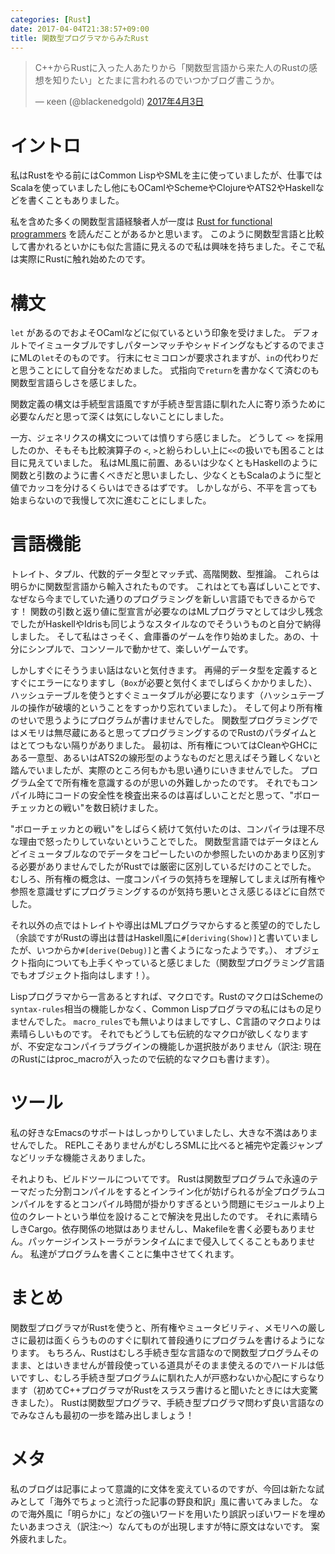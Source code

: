```yaml
---
categories: [Rust]
date: 2017-04-04T21:38:57+09:00
title: 関数型プログラマからみたRust
---
```


<blockquote class="twitter-tweet" data-lang="ja"><p lang="ja" dir="ltr">C++からRustに入った人あたりから「関数型言語から来た人のRustの感想を知りたい」とたまに言われるのでいつかブログ書こうか。</p>&mdash; κeen (@blackenedgold) <a href="https://twitter.com/blackenedgold/status/848900720573075458">2017年4月3日</a></blockquote>
<script async src="//platform.twitter.com/widgets.js" charset="utf-8"></script>

<!--more-->
# イントロ
私はRustをやる前にはCommon LispやSMLを主に使っていましたが、仕事ではScalaを使っていましたし他にもOCamlやSchemeやClojureやATS2やHaskellなどを書くこともありました。

私を含めた多くの関数型言語経験者人が一度は [Rust for functional programmers](http://science.raphael.poss.name/rust-for-functional-programmers.html) を読んだことがあるかと思います。
このように関数型言語と比較して書かれるといかにも似た言語に見えるので私は興味を持ちました。そこで私は実際にRustに触れ始めたのです。

# 構文

`let` があるのでおよそOCamlなどに似ているという印象を受けました。
デフォルトでイミュータブルですしパターンマッチやシャドイングなもどするのでまさにMLの`let`そのものです。
行末にセミコロンが要求されますが、`in`の代わりだと思うことにして自分をなだめました。
式指向で`return`を書かなくて済むのも関数型言語らしさを感じました。

関数定義の構文は手続型言語風ですが手続き型言語に馴れた人に寄り添うために必要なんだと思って深くは気にしないことにしました。

一方、ジェネリクスの構文については憤りすら感じました。
どうして `<>` を採用したのか、そもそも比較演算子の `<`, `>`と紛らわしい上に`<<`の扱いでも困ることは目に見えていました。
私はML風に前置、あるいは少なくともHaskellのように関数と引数のように書くべきだと思いましたし、少なくともScalaのように型と値でカッコを分けるくらいはできるはずです。
しかしながら、不平を言っても始まらないので我慢して次に進むことにしました。

# 言語機能
トレイト、タプル、代数的データ型とマッチ式、高階関数、型推論。
これらは明らかに関数型言語から輸入されたものです。
これはとても喜ばしいことです、なぜなら今までしていた通りのプログラミングを新しい言語でもできるからです！
関数の引数と返り値に型宣言が必要なのはMLプログラマとしては少し残念でしたがHaskellやIdrisも同じようなスタイルなのでそういうものと自分で納得しました。
そして私はさっそく、倉庫番のゲームを作り始めました。あの、十分にシンプルで、コンソールで動かせて、楽しいゲームです。

しかしすぐにそううまい話はないと気付きます。
再帰的データ型を定義するとすぐにエラーになりますし（`Box`が必要と気付くまでしばらくかかりました）、ハッシュテーブルを使うとすぐミュータブルが必要になります（ハッシュテーブルの操作が破壊的ということをすっかり忘れていました）。
そして何より所有権のせいで思うようにプログラムが書けませんでした。
関数型プログラミングではメモリは無尽蔵にあると思ってプログラミングするのでRustのパラダイムとはとてつもない隔りがありました。
最初は、所有権についてはCleanやGHCにある一意型、あるいはATS2の線形型のようなものだと思えばそう難しくないと踏んでいましたが、実際のところ何もかも思い通りにいきませんでした。
プログラム全てで所有権を意識するのが思いの外難しかったのです。
それでもコンパイル時にコードの安全性を検査出来るのは喜ばしいことだと思って、"ボローチェッカとの戦い"を数日続けました。

"ボローチェッカとの戦い"をしばらく続けて気付いたのは、コンパイラは理不尽な理由で怒ったりしていないということでした。
関数型言語ではデータほとんどイミュータブルなのでデータをコピーしたいのか参照したいのかあまり区別する必要がありませんでしたがRustでは厳密に区別しているだけのことでした。
むしろ、所有権の概念は、一度コンパイラの気持ちを理解してしまえば所有権や参照を意識せずにプログラミングするのが気持ち悪いとさえ感じるほどに自然でした。

それ以外の点ではトレイトや導出はMLプログラマからすると羨望の的でしたし（余談ですがRustの導出は昔はHaskell風に`#[deriving(Show)]`と書いていましたが、いつからか`#[derive(Debug)]`と書くようになったようです。）、
オブジェクト指向についても上手くやっていると感じました（関数型プログラミング言語でもオブジェクト指向はします！）。

Lispプログラマから一言あるとすれば、マクロです。RustのマクロはSchemeの`syntax-rules`相当の機能しかなく、Common Lispプログラマの私にはもの足りませんでした。
`macro_rules`でも無いよりはましですし、C言語のマクロよりは素晴らしいものです。
それでもどうしても伝統的なマクロが欲しくなりますが、不安定なコンパイラプラグインの機能しか選択肢がありません（訳注: 現在のRustにはproc_macroが入ったので伝統的なマクロも書けます）。

# ツール
私の好きなEmacsのサポートはしっかりしていましたし、大きな不満はありませんでした。
REPLこそありませんがむしろSMLに比べると補完や定義ジャンプなどリッチな機能さえありました。

それよりも、ビルドツールについてです。
Rustは関数型プログラムで永遠のテーマだった分割コンパイルをするとインライン化が妨げられるが全プログラムコンパイルをするとコンパイル時間が掛かりすぎるという問題にモジュールより上位のクレートという単位を設けることで解決を見出したのです。
それに素晴らしきCargo。依存関係の地獄はありませんし、Makefileを書く必要もありません。パッケージインストーラがランタイムにまで侵入してくることもありません。
私達がプログラムを書くことに集中させてくれます。

# まとめ
関数型プログラマがRustを使うと、所有権やミュータビリティ、メモリへの厳しさに最初は面くらうもののすぐに馴れて普段通りにプログラムを書けるようになります。
もちろん、Rustはむしろ手続き型な言語なので関数型プログラムそのまま、とはいきませんが普段使っている道具がそのまま使えるのでハードルは低いですし、むしろ手続き型プログラムに馴れた人が戸惑わないか心配にすらなります（初めてC++プログラマがRustをスラスラ書けると聞いたときには大変驚きました）。
Rustは関数型プログラマ、手続き型プログラマ問わず良い言語なのでみなさんも最初の一歩を踏み出しましょう！

# メタ
私のブログは記事によって意識的に文体を変えているのですが、今回は新たな試みとして「海外でちょっと流行った記事の野良和訳」風に書いてみました。
なので海外風に「明らかに」などの強いワードを用いたり誤訳っぽいワードを埋めたいあまつさえ（訳注:〜）なんてものが出現しますが特に原文はないです。
案外疲れました。
